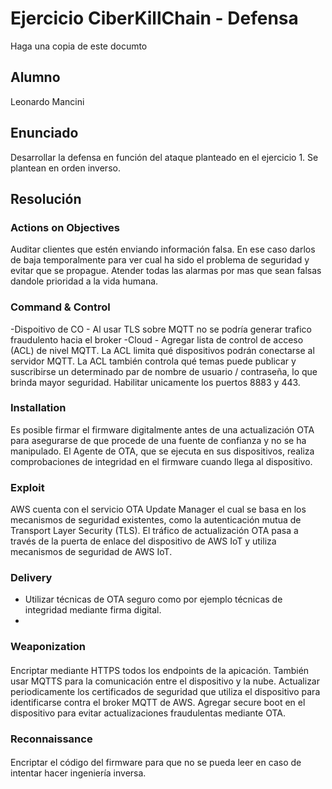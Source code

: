 # Ejercicio CiberKillChain - Defensa

Haga una copia de este documto

## Alumno

Leonardo Mancini

## Enunciado

Desarrollar la defensa en función del ataque planteado en el ejercicio 1. Se plantean en orden inverso.



## Resolución

### Actions on Objectives
Auditar clientes que estén enviando información falsa. En ese caso darlos de baja temporalmente para ver cual ha sido el problema de seguridad y evitar que se propague.
Atender todas las alarmas por mas que sean falsas dandole prioridad a la vida humana.


### Command & Control
-Dispoitivo de CO
    - Al usar TLS sobre MQTT no se podría generar trafico fraudulento hacia el broker
-Cloud
    - Agregar lista de control de acceso (ACL) de nivel MQTT. La ACL limita qué dispositivos podrán conectarse al servidor MQTT. La ACL también     controla qué temas puede publicar y suscribirse un determinado par de nombre de usuario / contraseña, lo que brinda mayor seguridad.
    Habilitar unicamente los puertos 8883 y 443.

### Installation
Es posible firmar el firmware digitalmente antes de una actualización OTA para asegurarse de que procede de una fuente de confianza y no se ha manipulado. El Agente de OTA, que se ejecuta en sus dispositivos, realiza comprobaciones de integridad en el firmware cuando llega al dispositivo.

### Exploit
AWS cuenta con el servicio OTA Update Manager el cual se basa en los mecanismos de seguridad existentes, como la autenticación mutua de Transport Layer Security (TLS). El tráfico de actualización OTA pasa a través de la puerta de enlace del dispositivo de AWS IoT y utiliza mecanismos de seguridad de AWS IoT.


### Delivery
- Utilizar técnicas de OTA seguro como por ejemplo técnicas de integridad mediante firma digital.
-

### Weaponization

####
Encriptar mediante HTTPS todos los endpoints de la apicación. También usar MQTTS para la comunicación entre el dispositivo y la nube. 
Actualizar periodicamente los certificados de seguridad que utiliza el dispositivo para identificarse contra el broker MQTT de AWS.
Agregar secure boot en el dispositivo para evitar actualizaciones fraudulentas mediante OTA.

### Reconnaissance


####
Encriptar el código del firmware para que no se pueda leer en caso de intentar hacer ingeniería inversa.




